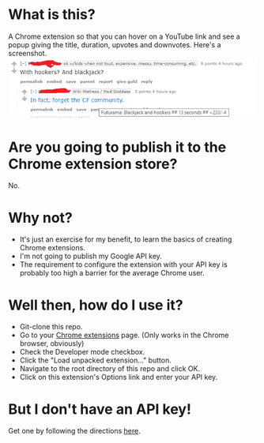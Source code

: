 # What is this?

A Chrome extension so that you can hover on a YouTube link and see a popup giving the title, duration, upvotes and downvotes. Here's a screenshot.
![screenshot](./ngrry.png)


# Are you going to publish it to the Chrome extension store?

No.

# Why not?

 * It's just an exercise for my benefit, to learn the basics of creating Chrome extensions.
 * I'm not going to publish my Google API key.
 * The requirement to configure the extension with your API key is probably too high a barrier for the average Chrome user.

# Well then, how do I use it?

* Git-clone this repo.
* Go to your [Chrome extensions](chrome://extensions) page. (Only works in the Chrome browser, obviously)
* Check the Developer mode checkbox.
* Click the "Load unpacked extension..." button.
* Navigate to the root directory of this repo and click OK.
* Click on this extension's Options link and enter your API key.

# But I don't have an API key!

Get one by following the directions [here](https://developers.google.com/youtube/v3/getting-started).
